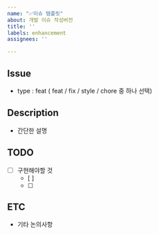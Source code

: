 ```yaml
---
name: "✅이슈 템플릿"
about: 개발 이슈 작성버전
title: ''
labels: enhancement
assignees: ''

---
```


## Issue
- type : feat ( feat / fix / style / chore 중 하나 선택)

## Description
- 간단한 설명

## TODO
- [ ] 구현해야할 것 
  - [ ]
  - [ ]

## ETC
- 기타 논의사항

